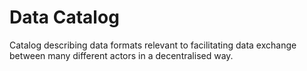 # Data Catalog

Catalog describing data formats relevant to facilitating data exchange between many different actors in a decentralised way.